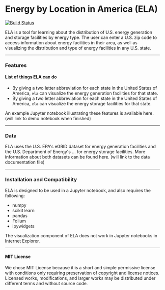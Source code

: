 # Energy by Location in America (ELA)

[![Build Status](https://travis-ci.org/DIRECT-Energy-Storage/ELA.svg?branch=master)](https://travis-ci.org/DIRECT-Energy-Storage/ELA.svg?branch=master)

ELA is a tool for learning about the distribution of U.S. energy generation and storage facilities by energy type. The user can enter a U.S. zip code to access information about energy facilities in their area, as well as visualizing the distribution and type of energy facilities in any U.S. state.

---

### Features
#### List of things ELA can do
* By giving a two letter abbreviation for each state in the United States of America, `ela` can visualize the energy generation facilities for that state.
* By giving a two letter abbreviation for each state in the United States of America, `ela` can visualize the energy storage facilities for that state.


An example Jupyter notebook illustrating these features is available here. (will link to demo notebook when finished)

---

### Data

ELA uses the U.S. EPA's eGRID dataset for energy generation facilities and the U.S. Department of Energy's ... for energy storage facilities. More information about both datasets can be found here. (will link to the data documentation file)

---
### Installation and Compatibility

ELA is designed to be used in a Jupyter notebook, and also requires the following:

* numpy
* scikit learn
* pandas
* Folium
* ipywidgets

The visualization component of ELA does not work in Jupyter notebooks in Internet Explorer.

---

#### MIT License
We chose MIT License because it is a short and simple permissive license with conditions only requiring preservation of copyright and license notices. Licensed works, modifications, and larger works may be distributed under different terms and without source code.
